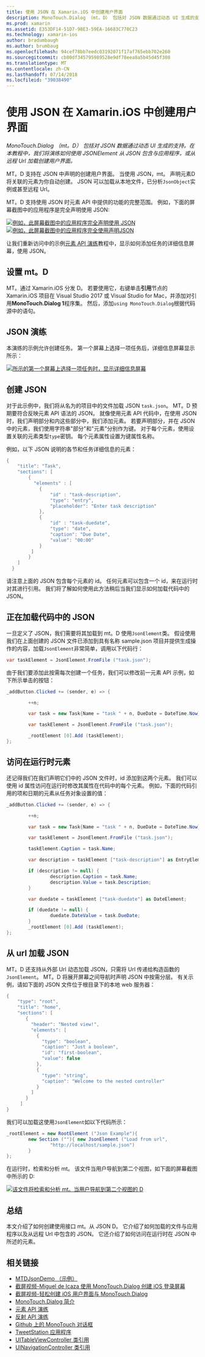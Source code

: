 ```yaml
---
title: 使用 JSON 在 Xamarin.iOS 中创建用户界面
description: MonoTouch.Dialog （mt。D） 包括对 JSON 数据通过动态 UI 生成的支持。 在本教程中，我们将演练如何使用 JSONElement 从 JSON 包含与应用程序，或从远程 Url 加载创建用户界面。
ms.prod: xamarin
ms.assetid: E353DF14-51D7-98E3-59EA-16683C770C23
ms.technology: xamarin-ios
author: bradumbaugh
ms.author: brumbaug
ms.openlocfilehash: 94cef78bb7eedc03192071f17af765ebb702e260
ms.sourcegitcommit: cb80df345795989528e9df78eea8a5b45d45f308
ms.translationtype: MT
ms.contentlocale: zh-CN
ms.lasthandoff: 07/14/2018
ms.locfileid: "39038490"
---
```

# <a name="using-json-to-create-a-user-interface-in-xamarinios"></a>使用 JSON 在 Xamarin.iOS 中创建用户界面

_MonoTouch.Dialog （mt。D） 包括对 JSON 数据通过动态 UI 生成的支持。在本教程中，我们将演练如何使用 JSONElement 从 JSON 包含与应用程序，或从远程 Url 加载创建用户界面。_

MT。D 支持在 JSON 中声明的创建用户界面。 当使用 JSON，mt。 声明元素D 将关联的元素为你自动创建。 JSON 可以加载从本地文件，已分析`JsonObject`实例或甚至远程 Url。

MT。D 支持使用 JSON 时元素 API 中提供的功能的完整范围。 例如，下面的屏幕截图中的应用程序是完全声明使用 JSON:

[![](json-element-walkthrough-images/01-load-from-file.png "例如，此屏幕截图中的应用程序完全声明使用 JSON")](json-element-walkthrough-images/01-load-from-file.png#lightbox) [![](json-element-walkthrough-images/01-load-from-file.png "例如，此屏幕截图中的应用程序完全使用声明JSON")](json-element-walkthrough-images/01-load-from-file.png#lightbox)

让我们重新访问中的示例[元素 API 演练](~/ios/user-interface/monotouch.dialog/elements-api-walkthrough.md)教程中，显示如何添加任务的详细信息屏幕，使用 JSON。

## <a name="setting-up-mtd"></a>设置 mt。D

MT。通过 Xamarin.iOS 分发 D。 若要使用它，右键单击**引用**节点的 Xamarin.iOS 项目在 Visual Studio 2017 或 Visual Studio for Mac，并添加对引用**MonoTouch.Dialog 1**程序集。 然后，添加`using MonoTouch.Dialog`根据代码源中的语句。

## <a name="json-walkthrough"></a>JSON 演练

本演练的示例允许创建任务。 第一个屏幕上选择一项任务后，详细信息屏幕显示所示：

 [![](json-element-walkthrough-images/03-task-list.png "所示的第一个屏幕上选择一项任务时，显示详细信息屏幕")](json-element-walkthrough-images/03-task-list.png#lightbox)

## <a name="creating-the-json"></a>创建 JSON

对于此示例中，我们将从名为的项目中的文件加载 JSON `task.json`。 MT。D 预期要符合反映元素 API 语法的 JSON。 就像使用元素 API 代码中，在使用 JSON 时，我们声明部分和内这些部分中，我们添加元素。 若要声明部分，并在 JSON 中的元素，我们使用字符串"部分"和"元素"分别作为键。 对于每个元素，使用设置关联的元素类型`type`密钥。 每个元素属性设置为键属性名称。

例如，以下 JSON 说明的各节和任务详细信息的元素：

```csharp
{
    "title": "Task",
    "sections": [
        {
          "elements" : [
            {
                "id" : "task-description",
                "type": "entry",
                "placeholder": "Enter task description"
            },
            {
                "id" : "task-duedate",
                "type": "date",
                "caption": "Due Date",
                "value": "00:00"
            }
         ]
        }
    ]
  }
```

请注意上面的 JSON 包含每个元素的 id。 任何元素可以包含一个 id，来在运行时对其进行引用。 我们将了解如何使用此方法稍后当我们显示如何加载代码中的 JSON。

## <a name="loading-the-json-in-code"></a>正在加载代码中的 JSON

一旦定义了 JSON，我们需要将其加载到 mt。D 使用`JsonElement`类。 假设使用我们在上面创建的 JSON 文件已添加到具有名称 sample.json 项目并提供生成操作的内容，加载`JsonElement`非常简单，调用以下代码行：

```csharp
var taskElement = JsonElement.FromFile ("task.json");
```

由于我们要添加此按需每次创建一个任务，我们可以修改前一元素 API 示例，如下所示单击的按钮：

```csharp
_addButton.Clicked += (sender, e) => {

        ++n;

        var task = new Task{Name = "task " + n, DueDate = DateTime.Now};

        var taskElement = JsonElement.FromFile ("task.json");

        _rootElement [0].Add (taskElement);
};
```

## <a name="accessing-elements-at-runtime"></a>访问在运行时元素

还记得我们在我们声明它们中的 JSON 文件时，id 添加到这两个元素。 我们可以使用 id 属性访问在运行时修改其属性在代码中的每个元素。 例如，下面的代码引用的项和日期的元素从任务对象设置的值：

```csharp
_addButton.Clicked += (sender, e) => {

        ++n;

        var task = new Task{Name = "task " + n, DueDate = DateTime.Now};

        var taskElement = JsonElement.FromFile ("task.json");

        taskElement.Caption = task.Name;

        var description = taskElement ["task-description"] as EntryElement;

        if (description != null) {
                description.Caption = task.Name;
                description.Value = task.Description;       
        }

        var duedate = taskElement ["task-duedate"] as DateElement;

        if (duedate != null) {                
                duedate.DateValue = task.DueDate;
        }
        _rootElement [0].Add (taskElement);
};
```

## <a name="loading-json-from-a-url"></a>从 url 加载 JSON

MT。D 还支持从外部 Url 动态加载 JSON，只需将 Url 传递给构造函数的`JsonElement`。 MT。D 将展开屏幕之间导航时声明 JSON 中按需分层。 有关示例，请如下面的 JSON 文件位于根目录下的本地 web 服务器：

```csharp
{
    "type": "root",
    "title": "home",
    "sections": [
       {
         "header": "Nested view!",
         "elements": [
           {
             "type": "boolean",
             "caption": "Just a boolean",
             "id": "first-boolean",
             "value": false
           },
           {
             "type": "string",
             "caption": "Welcome to the nested controller"
           }
         ]
       }
     ]
}
```

我们可以加载这使用`JsonElement`如以下代码所示：

```csharp
_rootElement = new RootElement ("Json Example"){
        new Section (""){ new JsonElement ("Load from url",
                "http://localhost/sample.json")
        }
};
```

在运行时，检索和分析 mt。 该文件当用户导航到第二个视图，如下面的屏幕截图中所示的 D:

 [![](json-element-walkthrough-images/04-json-web-example.png "该文件将检索和分析 mt。当用户导航到第二个视图的 D")](json-element-walkthrough-images/04-json-web-example.png#lightbox)

## <a name="summary"></a>总结

本文介绍了如何创建使用接口 mt。从 JSON D。 它介绍了如何加载的文件与应用程序以及从远程 Url 中包含的 JSON。 它还介绍了如何访问在运行时在 JSON 中所述的元素。

## <a name="related-links"></a>相关链接

- [MTDJsonDemo （示例）](https://developer.xamarin.com/samples/MTDJsonDemo/)
- [截屏视频-Miguel de Icaza 使用 MonoTouch.Dialog 创建 iOS 登录屏幕](http://youtu.be/3butqB1EG0c)
- [截屏视频-轻松创建 iOS 用户界面与 MonoTouch.Dialog](http://youtu.be/j7OC5r8ZkYg)
- [MonoTouch.Dialog 简介](~/ios/user-interface/monotouch.dialog/index.md)
- [元素 API 演练](~/ios/user-interface/monotouch.dialog/elements-api-walkthrough.md)
- [反射 API 演练](~/ios/user-interface/monotouch.dialog/reflection-api-walkthrough.md)
- [Github 上的 MonoTouch 对话框](https://github.com/migueldeicaza/MonoTouch.Dialog)
- [TweetStation 应用程序](https://github.com/migueldeicaza/TweetStation)
- [UITableViewController 类引用](http://developer.apple.com/library/ios/#DOCUMENTATION/UIKit/Reference/UITableViewController_Class/Reference/Reference.html)
- [UINavigationController 类引用](http://developer.apple.com/library/ios/#documentation/UIKit/Reference/UINavigationController_Class/Reference/Reference.html)
